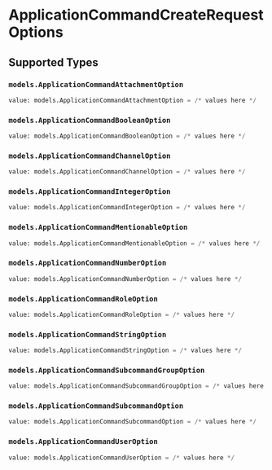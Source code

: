 # ApplicationCommandCreateRequestOptions


## Supported Types

### `models.ApplicationCommandAttachmentOption`

```python
value: models.ApplicationCommandAttachmentOption = /* values here */
```

### `models.ApplicationCommandBooleanOption`

```python
value: models.ApplicationCommandBooleanOption = /* values here */
```

### `models.ApplicationCommandChannelOption`

```python
value: models.ApplicationCommandChannelOption = /* values here */
```

### `models.ApplicationCommandIntegerOption`

```python
value: models.ApplicationCommandIntegerOption = /* values here */
```

### `models.ApplicationCommandMentionableOption`

```python
value: models.ApplicationCommandMentionableOption = /* values here */
```

### `models.ApplicationCommandNumberOption`

```python
value: models.ApplicationCommandNumberOption = /* values here */
```

### `models.ApplicationCommandRoleOption`

```python
value: models.ApplicationCommandRoleOption = /* values here */
```

### `models.ApplicationCommandStringOption`

```python
value: models.ApplicationCommandStringOption = /* values here */
```

### `models.ApplicationCommandSubcommandGroupOption`

```python
value: models.ApplicationCommandSubcommandGroupOption = /* values here */
```

### `models.ApplicationCommandSubcommandOption`

```python
value: models.ApplicationCommandSubcommandOption = /* values here */
```

### `models.ApplicationCommandUserOption`

```python
value: models.ApplicationCommandUserOption = /* values here */
```

